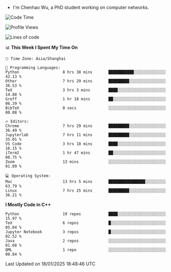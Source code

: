 - I'm Chenhao Wu, a PhD student working on computer networks.

<!--START_SECTION:waka-->
![Code Time](http://img.shields.io/badge/Code%20Time-351%20hrs%2010%20mins-blue)

![Profile Views](http://img.shields.io/badge/Profile%20Views-0-blue)

![Lines of code](https://img.shields.io/badge/From%20Hello%20World%20I%27ve%20Written-12.4%20million%20lines%20of%20code-blue)

📊 **This Week I Spent My Time On** 

```text
🕑︎ Time Zone: Asia/Shanghai

💬 Programming Languages: 
Python                   8 hrs 38 mins       ███████████░░░░░░░░░░░░░░   42.13 % 
Other                    7 hrs 29 mins       █████████░░░░░░░░░░░░░░░░   36.53 % 
TeX                      3 hrs 3 mins        ████░░░░░░░░░░░░░░░░░░░░░   14.88 % 
Groff                    1 hr 18 mins        ██░░░░░░░░░░░░░░░░░░░░░░░   06.39 % 
BibTeX                   0 secs              ░░░░░░░░░░░░░░░░░░░░░░░░░   00.08 % 

🔥 Editors: 
Chrome                   7 hrs 29 mins       █████████░░░░░░░░░░░░░░░░   36.49 % 
Jupyterlab               7 hrs 11 mins       █████████░░░░░░░░░░░░░░░░   35.01 % 
VS Code                  3 hrs 18 mins       ████░░░░░░░░░░░░░░░░░░░░░   16.15 % 
iTerm2                   1 hr 47 mins        ██░░░░░░░░░░░░░░░░░░░░░░░   08.75 % 
Zoom                     13 mins             ░░░░░░░░░░░░░░░░░░░░░░░░░   01.09 % 

💻 Operating System: 
Mac                      13 hrs 5 mins       ████████████████░░░░░░░░░   63.79 % 
Linux                    7 hrs 25 mins       █████████░░░░░░░░░░░░░░░░   36.21 % 
```

**I Mostly Code in C++** 

```text
Python                   19 repos            ████░░░░░░░░░░░░░░░░░░░░░   15.97 % 
TeX                      6 repos             █░░░░░░░░░░░░░░░░░░░░░░░░   05.04 % 
Jupyter Notebook         3 repos             █░░░░░░░░░░░░░░░░░░░░░░░░   02.52 % 
Java                     2 repos             ░░░░░░░░░░░░░░░░░░░░░░░░░   01.68 % 
QML                      1 repo              ░░░░░░░░░░░░░░░░░░░░░░░░░   00.84 % 
```




 Last Updated on 18/01/2025 18:48:46 UTC
<!--END_SECTION:waka-->
